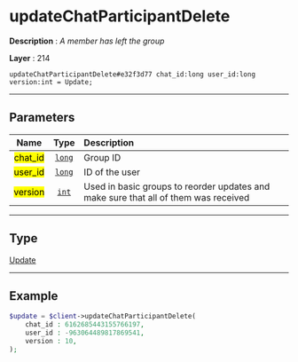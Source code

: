 # updateChatParticipantDelete

**Description** : *A member has left the group*

**Layer** : 214

```tl
updateChatParticipantDelete#e32f3d77 chat_id:long user_id:long version:int = Update;
```

---

## Parameters

| Name | Type | Description |
| :---: | :---: | :--- |
| <mark>chat_id</mark> | [`long`](type/long) | Group ID |
| <mark>user_id</mark> | [`long`](type/long) | ID of the user |
| <mark>version</mark> | [`int`](type/int) | Used in basic groups to reorder updates and make sure that all of them was received |

---

## Type

[Update](type/Update)

---

## Example

```php
$update = $client->updateChatParticipantDelete(
	chat_id : 6162685443155766197,
	user_id : -963064489817869541,
	version : 10,
);
```